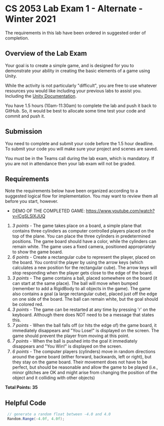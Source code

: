 # CS 2053 Lab Exam 1 - Alternate - Winter 2021

The requirements in this lab have been ordered in suggested order of completion.

## Overview of the Lab Exam
Your goal is to create a simple game, and is designed for you to demonstrate your ability in creating the basic elements of a game using Unity.

While the activity is not particularly "difficult", you are free to use whatever resources you would like including your previous labs to assist you. Including the [Unity Documentation](https://docs.unity3d.com/2019.1/Documentation/Manual/index.html).

You have 1.5 hours (10am-11:30am) to complete the lab and push it back to GitHub. So, it would be best to allocate some time test your code and commit and push it.

## Submission
You need to complete and submit your code before the 1.5 hour deadline. To submit your code you will make sure your project and scenes are saved. 

You must be in the Teams call during the lab exam, which is mandatory. If you are not in attendance then your lab exam will not be graded.

## Requirements
Note the requirements below have been organized according to a suggested logical flow for implementation. You may want to review them all before you start, however. 

- DEMO OF THE COMPLETED GAME: https://www.youtube.com/watch?v=lCgSLSlXJUQ

 1. *3 points* - The game takes place on a board, a simple plane that contains three cylinders as computer controlled players placed on the top of the plane. You can place the three cylinders in predetermined positions. The game board should have a color, while the cylinders can remain white. The game uses a fixed camera, positioned appropriately to show the game board.  
 2. *6 points* - Create a rectangular cube to represent the player, placed on the board. You control the player by using the arrow keys (which calculates a new position for the rectangular cube). The arrow keys will stop responding when the player gets close to the edge of the board. 
 3. *3 points* - The game contains a ball, placed somewhere on the board (it can start at the same place). The ball will move when bumped (remember to add a RigidBody to all objects in the game). The game also contains a goal (a large rectangular cube), placed just off the edge on one side of the board. The ball can remain white, but the goal should be colored red.
 4. *3 points* - The game can be restarted at any time by pressing 'r' on the keyboard. Although there does NOT need to be a message that states this.
 5. *7 points* - When the ball falls off (or hits the edge of) the game board, it immediately disappears and "You Lose!" is displayed on the screen. The game should prevent the player from moving at this point.
 6. *7 points* - When the ball is pushed into the goal it immediately disappears and "You Win!" is displayed on the screen.
 7. *6 points* - The computer players (cylinders) move in random directions around the game board (either forward, backwards, left or right), but they stay on the game board. Their movement does not have to be perfect, but should be reasonable and allow the game to be played (i.e., minor glitches are OK and might arise from changing the position of the object and it colliding with other objects)
  
**Total Points: 35**
 
 

## Helpful Code 
 ```cs
  // generate a random float between -4.0 and 4.0
  Random.Range(-4.0f, 4.0f);
```